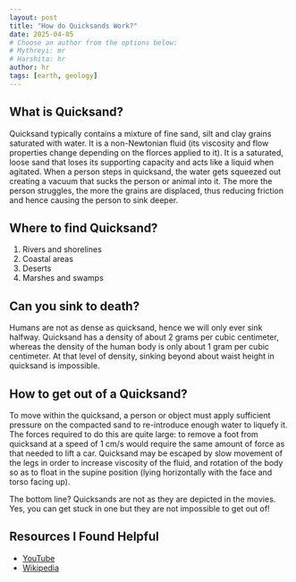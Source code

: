 ```yaml
---
layout: post
title: "How do Quicksands Work?"
date: 2025-04-05
# Choose an author from the options below:
# Mythreyi: mr
# Harshita: hr
author: hr
tags: [earth, geology]
---
```


## What is Quicksand?
  Quicksand typically contains a mixture of fine sand, silt and clay grains saturated with water. It is a non-Newtonian fluid (its viscosity and flow properties change depending on the florces applied to it). It is a saturated, loose sand that loses its supporting capacity and acts like a liquid when agitated. When a person steps in quicksand, the water gets squeezed out creating a vacuum that sucks the person or animal into it. The more the person struggles, the more the grains are displaced, thus reducing friction and hence causing the person to sink deeper.

## Where to find Quicksand?
1. Rivers and shorelines
2. Coastal areas
3. Deserts
4. Marshes and swamps

## Can you sink to death?
  Humans are not as dense as quicksand, hence we will only ever sink halfway. Quicksand has a density of about 2 grams per cubic centimeter, whereas the density of the human body is only about 1 gram per cubic centimeter. At that level of density, sinking beyond about waist height in quicksand is impossible. 

## How to get out of a Quicksand?
  To move within the quicksand, a person or object must apply sufficient pressure on the compacted sand to re-introduce enough water to liquefy it. The forces required to do this are quite large: to remove a foot from quicksand at a speed of 1 cm/s would require the same amount of force as that needed to lift a car. Quicksand may be escaped by slow movement of the legs in order to increase viscosity of the fluid, and rotation of the body so as to float in the supine position (lying horizontally with the face and torso facing up).

The bottom line? Quicksands are not as they are depicted in the movies. Yes, you can get stuck in one but they are not impossible to get out of!

## Resources I Found Helpful

- [YouTube]([url](https://www.youtube.com/watch?v=jeqYu4buE0c))
- [Wikipedia]([url](https://en.wikipedia.org/wiki/Quicksand#cite_note-Bakalar-3))


